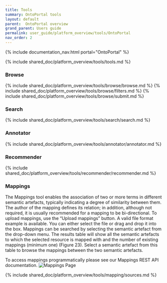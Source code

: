 ```yaml
---
title: Tools
summary: OntoPortal tools
layout: default
parent:  OntoPortal overview
grand_parent: Users guide
permalink: user_guide/platform_overview/tools/OntoPortal
nav_order: 2
---
```


{% include documentation_nav.html portal="OntoPortal"  %}

{% include shared_doc/platform_overview/tools/tools.md  %}

### Browse
{% include shared_doc/platform_overview/tools/browse/browse.md  %}
{% include shared_doc/platform_overview/tools/browse/filters.md  %}
{% include shared_doc/platform_overview/tools/browse/submit.md  %}

### Search
{% include shared_doc/platform_overview/tools/search/search.md  %}

### Annotator
{% include shared_doc/platform_overview/tools/annotator/annotator.md  %}

### Recommender
{% include shared_doc/platform_overview/tools/recommender/recommender.md  %}

### Mappings
The Mappings tool enables the association of two or more terms in different semantic
artefacts, typically indicating a degree of similarity between them. The author of the
mapping defines its relation; in addition, although not required, it is usually recommended
for a mapping to be bi-directional.
To upload mappings, use the “Upload mappings” button. A valid file format example is
available. You can either select the file or drag and drop it into the box.
Mappings can be searched by selecting the semantic artefact from the drop-down menu. The results table will show all the semantic artefacts to which the selected resource is mapped with and the number of existing mappings (minimum one) (Figure 23). Select a semantic artefact from this table to browse the mappings between the two semantic artefacts.

To access mappings programmatically please see our Mappings REST API documentation.
![Mappings Page]({{site.figures_link}}/{{page.portal}}/mappings.png)

{% include shared_doc/platform_overview/tools/mapping/sources.md  %}


